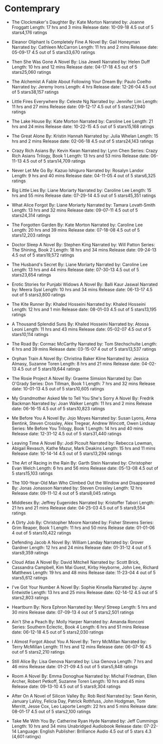 # Contemprary

- The Clockmaker's Daughter
By: Kate Morton
Narrated by: Joanne Froggatt
Length: 17 hrs and 3 mins
Release date: 10-09-18
     4.5 out of 5 stars4,176 ratings

- Eleanor Oliphant Is Completely Fine
A Novel
By: Gail Honeyman
Narrated by: Cathleen McCarron
Length: 11 hrs and 2 mins
Release date: 05-09-17
     4.5 out of 5 stars33,670 ratings

- Then She Was Gone
A Novel
By: Lisa Jewell
Narrated by: Helen Duff
Length: 10 hrs and 12 mins
Release date: 04-17-18
     4.5 out of 5 stars25,060 ratings

- The Alchemist
A Fable About Following Your Dream
By: Paulo Coelho
Narrated by: Jeremy Irons
Length: 4 hrs
Release date: 12-26-04
     4.5 out of 5 stars38,157 ratings

- Little Fires Everywhere
By: Celeste Ng
Narrated by: Jennifer Lim
Length: 11 hrs and 27 mins
Release date: 09-12-17
     4.5 out of 5 stars27,940 ratings

- The Lake House
By: Kate Morton
Narrated by: Caroline Lee
Length: 21 hrs and 24 mins
Release date: 10-22-15
     4.5 out of 5 stars15,168 ratings

- The Great Alone
By: Kristin Hannah
Narrated by: Julia Whelan
Length: 15 hrs and 2 mins
Release date: 02-06-18
     4.5 out of 5 stars24,143 ratings

- Crazy Rich Asians
By: Kevin Kwan
Narrated by: Lynn Chen
Series: Crazy Rich Asians Trilogy, Book 1
Length: 13 hrs and 53 mins
Release date: 06-11-13
     4.5 out of 5 stars14,709 ratings

- Never Let Me Go
By: Kazuo Ishiguro
Narrated by: Rosalyn Landor
Length: 9 hrs and 40 mins
Release date: 04-11-05
     4 out of 5 stars6,325 ratings

- Big Little Lies
By: Liane Moriarty
Narrated by: Caroline Lee
Length: 15 hrs and 55 mins
Release date: 07-29-14
     4.5 out of 5 stars45,351 ratings

- What Alice Forgot
By: Liane Moriarty
Narrated by: Tamara Lovatt-Smith
Length: 13 hrs and 32 mins
Release date: 09-07-11
     4.5 out of 5 stars24,314 ratings

- The Forgotten Garden
By: Kate Morton
Narrated by: Caroline Lee
Length: 20 hrs and 39 mins
Release date: 07-18-08
     4.5 out of 5 stars12,203 ratings

- Doctor Sleep
A Novel
By: Stephen King
Narrated by: Will Patton
Series: The Shining, Book 2
Length: 18 hrs and 34 mins
Release date: 09-24-13
     4.5 out of 5 stars19,572 ratings

- The Husband's Secret
By: Liane Moriarty
Narrated by: Caroline Lee
Length: 13 hrs and 44 mins
Release date: 07-30-13
     4.5 out of 5 stars23,654 ratings

- Erotic Stories for Punjabi Widows
A Novel
By: Balli Kaur Jaswal
Narrated by: Meera Syal
Length: 10 hrs and 34 mins
Release date: 06-13-17
     4.5 out of 5 stars3,800 ratings

- The Kite Runner
By: Khaled Hosseini
Narrated by: Khaled Hosseini
Length: 12 hrs and 1 min
Release date: 08-01-03
     4.5 out of 5 stars13,195 ratings

- A Thousand Splendid Suns
By: Khaled Hosseini
Narrated by: Atossa Leoni
Length: 11 hrs and 43 mins
Release date: 05-02-07
     4.5 out of 5 stars10,114 ratings

- The Road
By: Cormac McCarthy
Narrated by: Tom Stechschulte
Length: 6 hrs and 39 mins
Release date: 03-15-07
     4 out of 5 stars13,537 ratings

- Orphan Train
A Novel
By: Christina Baker Kline
Narrated by: Jessica Almasy, Suzanne Toren
Length: 8 hrs and 21 mins
Release date: 04-02-13
     4.5 out of 5 stars19,644 ratings

- The Rosie Project
A Novel
By: Graeme Simsion
Narrated by: Dan O'Grady
Series: Don Tillman, Book 1
Length: 7 hrs and 32 mins
Release date: 10-01-13
     4.5 out of 5 stars10,605 ratings

- My Grandmother Asked Me to Tell You She's Sorry
A Novel
By: Fredrik Backman
Narrated by: Joan Walker
Length: 11 hrs and 2 mins
Release date: 06-16-15
     4.5 out of 5 stars10,823 ratings

- Me Before You
A Novel
By: Jojo Moyes
Narrated by: Susan Lyons, Anna Bentink, Steven Crossley, Alex Tregear, Andrew Wincott, Owen Lindsay
Series: Me Before You Trilogy, Book 1
Length: 14 hrs and 40 mins
Release date: 12-31-12
     4.5 out of 5 stars31,440 ratings

- Leaving Time
A Novel
By: Jodi Picoult
Narrated by: Rebecca Lowman, Abigail Revasch, Kathe Mazur, Mark Deakins
Length: 15 hrs and 11 mins
Release date: 10-14-14
     4.5 out of 5 stars13,294 ratings

- The Art of Racing in the Rain
By: Garth Stein
Narrated by: Christopher Evan Welch
Length: 6 hrs and 56 mins
Release date: 05-13-08
     4.5 out of 5 stars15,103 ratings

- The 100-Year-Old Man Who Climbed Out the Window and Disappeared
By: Jonas Jonasson
Narrated by: Steven Crossley
Length: 12 hrs
Release date: 09-11-12
     4 out of 5 stars8,045 ratings

- Middlesex
By: Jeffrey Eugenides
Narrated by: Kristoffer Tabori
Length: 21 hrs and 21 mins
Release date: 04-25-03
     4.5 out of 5 stars9,554 ratings

- A Dirty Job
By: Christopher Moore
Narrated by: Fisher Stevens
Series: Grim Reaper, Book 1
Length: 11 hrs and 50 mins
Release date: 01-01-06
     4 out of 5 stars10,422 ratings

- Defending Jacob
A Novel
By: William Landay
Narrated by: Grover Gardner
Length: 12 hrs and 24 mins
Release date: 01-31-12
     4 out of 5 stars9,359 ratings

- Cloud Atlas
A Novel
By: David Mitchell
Narrated by: Scott Brick, Cassandra Campbell, Kim Mai Guest, Kirby Heyborne, John Lee, Richard Matthews
Length: 19 hrs and 48 mins
Release date: 11-23-04
     4 out of 5 stars5,612 ratings

- I've Got Your Number
A Novel
By: Sophie Kinsella
Narrated by: Jayne Entwistle
Length: 13 hrs and 25 mins
Release date: 02-14-12
     4.5 out of 5 stars2,803 ratings

- Heartburn
By: Nora Ephron
Narrated by: Meryl Streep
Length: 5 hrs and 30 mins
Release date: 07-09-13
     4 out of 5 stars2,501 ratings

- Ain't She a Peach
By: Molly Harper
Narrated by: Amanda Ronconi
Series: Southern Eclectic, Book 4
Length: 6 hrs and 51 mins
Release date: 06-12-18
     4.5 out of 5 stars2,030 ratings

- I Almost Forgot About You
A Novel
By: Terry McMillan
Narrated by: Terry McMillan
Length: 11 hrs and 12 mins
Release date: 06-07-16
     4.5 out of 5 stars2,210 ratings

- Still Alice
By: Lisa Genova
Narrated by: Lisa Genova
Length: 7 hrs and 46 mins
Release date: 01-21-09
     4.5 out of 5 stars5,848 ratings

- Room
A Novel
By: Emma Donoghue
Narrated by: Michal Friedman, Ellen Archer, Robert Petkoff, Suzanne Toren
Length: 10 hrs and 45 mins
Release date: 09-13-10
     4.5 out of 5 stars9,304 ratings

- After On
A Novel of Silicon Valley
By: Rob Reid
Narrated by: Sean Kenin, January LaVoy, Felicia Day, Patrick Rothfuss, John Hodgman, Tom Merritt, Jesse Cox, Leo Laporte
Length: 22 hrs and 5 mins
Release date: 08-01-17
     4.5 out of 5 stars2,100 ratings

- Take Me With You
By: Catherine Ryan Hyde
Narrated by: Jeff Cummings
Length: 10 hrs and 34 mins
Unabridged Audiobook
Release date: 07-22-14
Language: English
Publisher: Brilliance Audio
     4.5 out of 5 stars 4.3 (4,601 ratings)